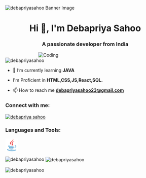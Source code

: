 ![debapriyasahoo Banner Image](https://1.bp.blogspot.com/-7A4WynwLsMw/XbBpCXG8fHI/AAAAAAAAMt4/uOa1bpLskYgrwGbllhSu2SDj_Mig8SXJQCLcBGAsYHQ/s1600/2000_600px.gif)

<h1 align="center">Hi 👋, I'm Debapriya Sahoo</h1>
<h3 align="center">A passionate developer from India</h3>
<img align="right" alt="Coding" width="400" src="https://cdn.dribbble.com/users/1162077/screenshots/3848914/programmer.gif">
<p align="left"> <img src="https://komarev.com/ghpvc/?username=debapriyasahoo&label=Profile%20views&color=0e75b6&style=flat" alt="debapriyasahoo" /> </p>

- 🌱 I’m currently learning **JAVA**
- I'm Proficient in **HTML,CSS,JS,React,SQL.**

- 📫 How to reach me **debapriyasahoo23@gmail.com**

<h3 align="left">Connect with me:</h3>
<p align="left">
<a href="https://linkedin.com/in/debapriya sahoo" target="blank"><img align="center" src="https://raw.githubusercontent.com/rahuldkjain/github-profile-readme-generator/master/src/images/icons/Social/linked-in-alt.svg" alt="debapriya sahoo" height="30" width="40" /></a>
</p>

<h3 align="left">Languages and Tools:</h3>
<p align="left"> <a href="https://www.java.com" target="_blank" rel="noreferrer"> <img src="https://raw.githubusercontent.com/devicons/devicon/master/icons/java/java-original.svg" alt="java" width="40" height="40"/> </a> </p>

<p><img align="left" src="https://github-readme-stats.vercel.app/api/top-langs?username=debapriyasahoo&show_icons=true&locale=en&layout=compact" alt="debapriyasahoo" /></p>

<p>&nbsp;<img align="center" src="https://github-readme-stats.vercel.app/api?username=debapriyasahoo&show_icons=true&locale=en" alt="debapriyasahoo" /></p>

<p><img align="center" src="https://github-readme-streak-stats.herokuapp.com/?user=debapriyasahoo&" alt="debapriyasahoo" /></p>

